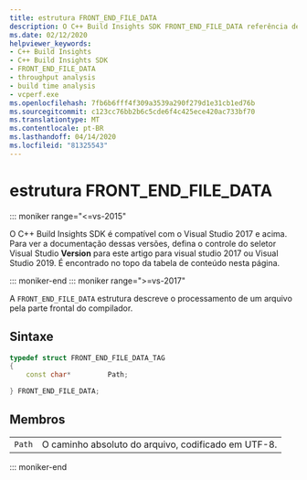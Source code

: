```yaml
---
title: estrutura FRONT_END_FILE_DATA
description: O C++ Build Insights SDK FRONT_END_FILE_DATA referência de estrutura.
ms.date: 02/12/2020
helpviewer_keywords:
- C++ Build Insights
- C++ Build Insights SDK
- FRONT_END_FILE_DATA
- throughput analysis
- build time analysis
- vcperf.exe
ms.openlocfilehash: 7fb6b6fff4f309a3539a290f279d1e31cb1ed76b
ms.sourcegitcommit: c123cc76bb2b6c5cde6f4c425ece420ac733bf70
ms.translationtype: MT
ms.contentlocale: pt-BR
ms.lasthandoff: 04/14/2020
ms.locfileid: "81325543"
---
```

# <a name="front_end_file_data-structure"></a>estrutura FRONT_END_FILE_DATA

::: moniker range="<=vs-2015"

O C++ Build Insights SDK é compatível com o Visual Studio 2017 e acima. Para ver a documentação dessas versões, defina o controle do seletor Visual Studio **Version** para este artigo para visual studio 2017 ou Visual Studio 2019. É encontrado no topo da tabela de conteúdo nesta página.

::: moniker-end
::: moniker range=">=vs-2017"

A `FRONT_END_FILE_DATA` estrutura descreve o processamento de um arquivo pela parte frontal do compilador.

## <a name="syntax"></a>Sintaxe

```cpp
typedef struct FRONT_END_FILE_DATA_TAG
{
    const char*         Path;

} FRONT_END_FILE_DATA;
```

## <a name="members"></a>Membros

|  |  |
|--|--|
| `Path` | O caminho absoluto do arquivo, codificado em UTF-8. |

::: moniker-end
